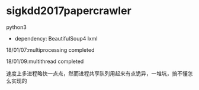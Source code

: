 # sigkdd2017papercrawler
python3
* dependency: BeautifulSoup4 lxml

18/01/07:multiprocessing completed

18/01/09:multithread completed

速度上多进程略快一点点，然而进程共享队列用起来有点诡异，一堆坑，搞不懂怎么实现的

